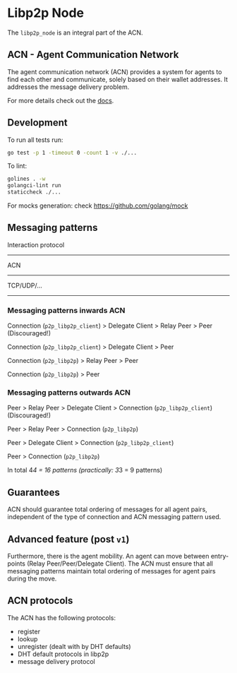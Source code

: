 
# Libp2p Node

The `libp2p_node` is an integral part of the ACN.

## ACN - Agent Communication Network

The agent communication network (ACN) provides a system for agents to find each other and communicate, solely based on their wallet addresses. It addresses the message delivery problem.

For more details check out the [docs](https://github.com/fetchai/agents-aea/blob/main/docs/acn.md).

## Development

To run all tests run:

``` bash
go test -p 1 -timeout 0 -count 1 -v ./...
```

To lint:

``` bash
golines . -w
golangci-lint run
staticcheck ./...
```

For mocks generation:
check <https://github.com/golang/mock>

## Messaging patterns

Interaction protocol
___
ACN
___
TCP/UDP/...
___

### Messaging patterns inwards ACN

Connection (`p2p_libp2p_client`) > Delegate Client > Relay Peer > Peer (Discouraged!)

Connection (`p2p_libp2p_client`)  > Delegate Client > Peer

Connection (`p2p_libp2p`) > Relay Peer > Peer

Connection (`p2p_libp2p`) > Peer

### Messaging patterns outwards ACN

Peer > Relay Peer > Delegate Client > Connection (`p2p_libp2p_client`) (Discouraged!)

Peer > Relay Peer > Connection (`p2p_libp2p`)

Peer > Delegate Client > Connection (`p2p_libp2p_client`)

Peer > Connection (`p2p_libp2p`)

In total 4*4 = 16 patterns (practically: 3*3 = 9 patterns)

## Guarantees

ACN should guarantee total ordering of messages for all agent pairs, independent of the type of connection and ACN messaging pattern used.

## Advanced feature (post `v1`)

Furthermore, there is the agent mobility. An agent can move between entry-points (Relay Peer/Peer/Delegate Client). The ACN must ensure that all messaging patterns maintain total ordering of messages for agent pairs during the move.

## ACN protocols

The ACN has the following protocols:

- register
- lookup
- unregister (dealt with by DHT defaults)
- DHT default protocols in libp2p
- message delivery protocol
